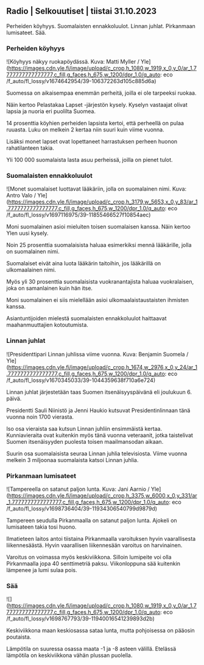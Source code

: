 Radio \| Selkouutiset \| tiistai 31.10.2023
-------------------------------------------

Perheiden köyhyys. Suomalaisten ennakkoluulot. Linnan juhlat. Pirkanmaan lumisateet. Sää.

### Perheiden köyhyys

![Köyhyys näkyy ruokapöydässä. Kuva: Matti Myller / Yle](https://images.cdn.yle.fi/image/upload/c_crop,h_1080,w_1919,x_0,y_0/ar_1.7777777777777777,c_fill,g_faces,h_675,w_1200/dpr_1.0/q_auto: eco /f_auto/fl_lossy/v1674642954/39-106372263d105c885d6a)

Suomessa on aikaisempaa enemmän perheitä, joilla ei ole tarpeeksi ruokaa.

Näin kertoo Pelastakaa Lapset -järjestön kysely. Kyselyn vastaajat olivat lapsia ja nuoria eri puolilta Suomea.

14 prosenttia köyhien perheiden lapsista kertoi, että perheellä on pulaa ruuasta. Luku on melkein 2 kertaa niin suuri kuin viime vuonna.

Lisäksi monet lapset ovat lopettaneet harrastuksen perheen huonon rahatilanteen takia.

Yli 100 000 suomalaista lasta asuu perheissä, joilla on pienet tulot.

### Suomalaisten ennakkoluulot

![Monet suomalaiset luottavat lääkäriin, jolla on suomalainen nimi. Kuva: Antro Valo / Yle](https://images.cdn.yle.fi/image/upload/c_crop,h_3179,w_5653,x_0,y_83/ar_1.7777777777777777,c_fill,g_faces,h_675,w_1200/dpr_1.0/q_auto: eco /f_auto/fl_lossy/v1697116975/39-11855466527f10854aec)

Moni suomalainen asioi mieluiten toisen suomalaisen kanssa. Näin kertoo Ylen uusi kysely.

Noin 25 prosenttia suomalaisista haluaa esimerkiksi mennä lääkärille, jolla on suomalainen nimi.

Suomalaiset eivät aina luota lääkärin taitoihin, jos lääkärillä on ulkomaalainen nimi.

Myös yli 30 prosenttia suomalaisista vuokranantajista haluaa vuokralaisen, joka on samanlainen kuin hän itse.

Moni suomalainen ei siis mielellään asioi ulkomaalaistaustaisten ihmisten kanssa.

Asiantuntijoiden mielestä suomalaisten ennakkoluulot haittaavat maahanmuuttajien kotoutumista.

### Linnan juhlat

![Presidenttipari Linnan juhlissa viime vuonna. Kuva: Benjamin Suomela / Yle](https://images.cdn.yle.fi/image/upload/c_crop,h_1674,w_2976,x_0,y_24/ar_1.7777777777777777,c_fill,g_faces,h_675,w_1200/dpr_1.0/q_auto: eco /f_auto/fl_lossy/v1670345033/39-1044359638f710a6e724)

Linnan juhlat järjestetään taas Suomen itsenäisyyspäivänä eli joulukuun 6. päivä.

Presidentti Sauli Niinistö ja Jenni Haukio kutsuvat Presidentinlinnaan tänä vuonna noin 1700 vierasta.

Iso osa vieraista saa kutsun Linnan juhliin ensimmäistä kertaa. Kunniavieraita ovat kuitenkin myös tänä vuonna veteraanit, jotka taistelivat Suomen itsenäisyyden puolesta toisen maailmansodan aikaan.

Suurin osa suomalaisista seuraa Linnan juhlia televisiosta. Viime vuonna melkein 3 miljoonaa suomalaista katsoi Linnan juhlia.

### Pirkanmaan lumisateet

![Tampereella on satanut paljon lunta. Kuva: Jani Aarnio / Yle](https://images.cdn.yle.fi/image/upload/c_crop,h_3375,w_6000,x_0,y_331/ar_1.7777777777777777,c_fill,g_faces,h_675,w_1200/dpr_1.0/q_auto: eco /f_auto/fl_lossy/v1698736404/39-11934306540799d9879d)

Tampereen seudulla Pirkanmaalla on satanut paljon lunta. Ajokeli on lumisateen takia tosi huono.

Ilmatieteen laitos antoi tiistaina Pirkanmaalla varoituksen hyvin vaarallisesta liikennesäästä. Hyvin vaarallisen liikennesään varoitus on harvinainen.

Varoitus on voimassa myös keskiviikkona. Silloin lumipeite voi olla Pirkanmaalla jopa 40 senttimetriä paksu. Viikonloppuna sää kuitenkin lämpenee ja lumi sulaa pois.

### Sää

![](https://images.cdn.yle.fi/image/upload/c_crop,h_1080,w_1919,x_0,y_0/ar_1.7777777777777777,c_fill,g_faces,h_675,w_1200/dpr_1.0/q_auto: eco /f_auto/fl_lossy/v1698767793/39-11940016541239893d2b)

Keskiviikkona maan keskiosassa sataa lunta, mutta pohjoisessa on pääosin poutaista.

Lämpötila on suuressa osassa maata -1 ja -8 asteen välillä. Etelässä lämpötila on keskiviikkona vähän plussan puolella.
